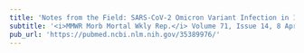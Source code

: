 ```yaml
---
title: 'Notes from the Field: SARS-CoV-2 Omicron Variant Infection in 10 Persons Within 90 Days of Previous SARS-CoV-2 Delta Variant Infection — Four States, October 2021–January 2022'
subtitle: '<i>MMWR Morb Mortal Wkly Rep.</i> Volume 71, Issue 14, 8 April 2022'
pub_url: 'https://pubmed.ncbi.nlm.nih.gov/35389976/'
---
```

